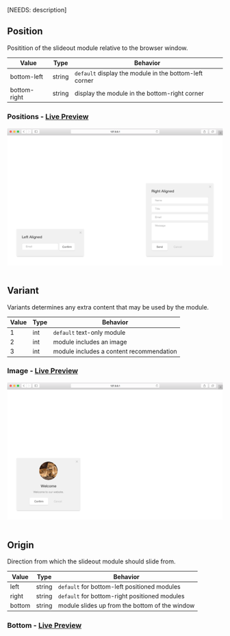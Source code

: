 [NEEDS: description]

## Position

Positition of the slideout module relative to the browser window.

| Value | Type | Behavior |
|---|---|---|
| bottom-left | string | `default` display the module in the bottom-left corner |
| bottom-right | string | display the module in the bottom-right corner |  


### Positions - [Live Preview](../../examples/preview/layouts/slideout/positions.html)

![Positions Slideout](../examples/img/layouts/slideout/positions.png)

<pre data-src="../../examples/src/layouts/slideout/positions.js"></pre>


## Variant

Variants determines any extra content that may be used by the module.

| Value | Type | Behavior |
|---|---|---|
| 1 | int | `default` text-only module |
| 2 | int | module includes an image |  
| 3 | int | module includes a content recommendation |  

### Image - [Live Preview](../../examples/preview/layouts/slideout/image.html)

![Image Slideout](../examples/img/layouts/slideout/image.png)

<pre data-src="../../examples/src/layouts/slideout/image.js"></pre>


## Origin

Direction from which the slideout module should slide from.

| Value | Type | Behavior |
|---|---|---|
| left | string | `default` for bottom-left positioned modules |
| right | string | `default` for bottom-right positioned modules |
| bottom | string | module slides up from the bottom of the window | 

### Bottom - [Live Preview](../../examples/preview/layouts/slideout/origin.html)

<pre data-src="../../examples/src/layouts/slideout/origin.js"></pre>